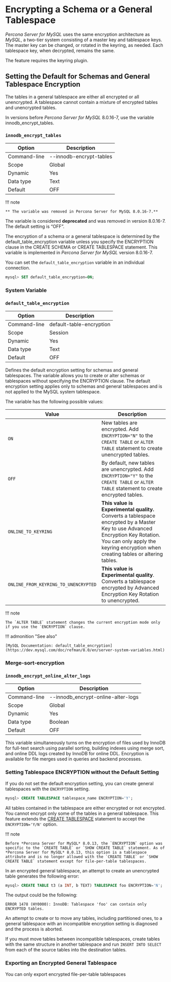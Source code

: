 # Encrypting a Schema or a General Tablespace

*Percona Server for MySQL* uses the same encryption architecture as *MySQL*, a two-tier system consisting of a master key and tablespace keys. The master key can be changed, or rotated in the keyring, as needed. Each tablespace key, when
decrypted, remains the same.

The feature requires the keyring plugin.

## Setting the Default for Schemas and General Tablespace Encryption

The tables in a general tablespace are either all encrypted or all unencrypted.
A tablespace cannot contain a mixture of encrypted tables and unencrypted
tables.

In versions before *Percona Server for MySQL* 8.0.16-7, use the variable
innodb_encrypt_tables.

### `innodb_encrypt_tables`

| Option       | Description             |
|--------------|-------------------------|
| Command-line | --innodb-encrypt-tables |
| Scope        | Global                  |
| Dynamic      | Yes                     |
| Data type    | Text                    |
| Default      | OFF                     |

!!! note

    ** The variable was removed in Percona Server for MySQL 8.0.16-7.**

The variable is considered **deprecated** and was removed in version 8.0.16-7.
The default setting is “OFF”.

The encryption of a schema or a general tablespace is determined by the
default_table_encryption variable unless you specify the
ENCRYPTION clause in the CREATE SCHEMA or CREATE TABLESPACE statement. This
variable is implemented in *Percona Server for MySQL* version 8.0.16-7.

You can set the `default_table_encryption` variable in an individual
connection.

```sql
mysql> SET default_table_encryption=ON;
```

### System Variable

### `default_table_encryption`

| Option       | Description              |
|--------------|--------------------------|
| Command-line | default-table-encryption |
| Scope        | Session                  |
| Dynamic      | Yes                      |
| Data type    | Text                     |
| Default      | OFF                      |


Defines the default encryption setting for schemas and general tablespaces. The
variable allows you to create or alter schemas or tablespaces without specifying
the ENCRYPTION clause. The default encryption setting applies only to schemas
and general tablespaces and is not applied to the MySQL system tablespace.

The variable has the following possible values:

| Value | Description |
|---|---|
|  `ON`                                                                             | New tables are encrypted. Add `ENCRYPTION="N"` to the `CREATE TABLE` or `ALTER TABLE` statement to create unencrypted tables. |
| `OFF` | By default, new tables are unencrypted. Add `ENCRYPTION="Y"` to the `CREATE TABLE` or `ALTER TABLE` statement to create encrypted tables.
| `ONLINE_TO_KEYRING`| **This value is Experimental quality.** <br> Converts a tablespace encrypted by a Master Key to use Advanced Encryption Key Rotation. You can only apply the keyring encryption when creating tables or altering tables.|
 `ONLINE_FROM_KEYRING_TO_UNENCRYPTED` | **This value is Experimental quality**. <br> Converts a tablespace encrypted by Advanced Encryption Key Rotation to unencrypted.

!!! note

    The `ALTER TABLE` statement changes the current encryption mode only if you use the `ENCRYPTION` clause.

!!! admonition "See also"

    [MySQL Documentation: default_table_encryption](https://dev.mysql.com/doc/refman/8.0/en/server-system-variables.html)
    
### Merge-sort-encryption

### `innodb_encrypt_online_alter_logs`

| Option       | Description                        |
|--------------|------------------------------------|
| Command-line | --innodb_encrypt-online-alter-logs |
| Scope        | Global                             |
| Dynamic      | Yes                                |
| Data type    | Boolean                            |
| Default      | OFF                                |

This variable simultaneously turns on the encryption of files used by InnoDB for
full-text search using parallel sorting, building indexes using merge sort, and
online DDL logs created by InnoDB for online DDL. Encryption is available for
file merges used in queries and backend processes.

### Setting Tablespace ENCRYPTION without the Default Setting

If you do not set the default encryption setting, you can create general
tablespaces with the `ENCRYPTION` setting.

```sql
mysql> CREATE TABLESPACE tablespace_name ENCRYPTION='Y';
```

All tables contained in the tablespace are either encrypted or not encrypted.
You cannot encrypt only some of the tables in a general tablespace. This
feature extends the  [CREATE TABLESPACE](https://dev.mysql.com/doc/refman/8.0/en/create-tablespace.html) statement to
accept the `ENCRYPTION='Y/N'` option.

!!! note

    Before *Percona Server for MySQL* 8.0.13, the `ENCRYPTION` option was specific to the `CREATE TABLE` or `SHOW CREATE TABLE` statement. As of *Percona Server for MySQL* 8.0.13, this option is a tablespace attribute and is no longer allowed with the `CREATE TABLE` or `SHOW CREATE TABLE` statement except for file-per-table tablespaces.

In an encrypted general tablespace, an attempt to create an unencrypted table
generates the following error:

```sql
mysql> CREATE TABLE t3 (a INT, b TEXT) TABLESPACE foo ENCRYPTION='N';
```
The output could be the following:

```text
ERROR 1478 (HY0000): InnoDB: Tablespace 'foo' can contain only ENCRYPTED tables.
```

An attempt to create or to move any tables, including partitioned ones, to a
general tablespace with an incompatible encryption setting is diagnosed and
the process is aborted.

If you must move tables between incompatible tablespaces, create tables with the same structure in another tablespace and run `INSERT INTO SELECT` from each of the source tables into the destination tables.

### Exporting an Encrypted General Tablespace

You can only export encrypted file-per-table tablespaces
